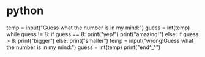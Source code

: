 # python
temp = input("Guess what the number is in my mind:")
guess = int(temp)
while guess != 8:
        if guess == 8:
                print("yep!")
                print("amazing!")
        else:
                if guess > 8:
                    print("bigger")
                else:
                    print("smaller")
        temp = input("wrong!Guess what the number is in my mind:")
        guess = int(temp)
print("end^_^")		 
